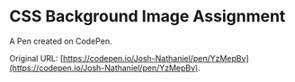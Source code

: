 # CSS Background Image Assignment

A Pen created on CodePen.

Original URL: [https://codepen.io/Josh-Nathaniel/pen/YzMepBv](https://codepen.io/Josh-Nathaniel/pen/YzMepBv).

